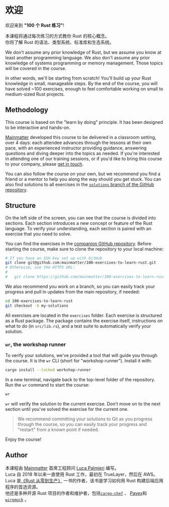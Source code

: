 # 欢迎

欢迎来到 **"100 个 Rust 练习"**!

本课程将通过每次练习的方式教你 Rust 的核心概念。<br>你将了解 Rust 的语法、类型系统、标准库和生态系统。

We don't assume any prior knowledge of Rust, but we assume you know at least another programming language. We also don't assume any prior knowledge of systems programming or memory management. Those topics will be covered in the course.

In other words, we'll be starting from scratch!
 You'll build up your Rust knowledge in small, manageable steps. By the end of the course, you will have solved ~100 exercises, enough to feel comfortable working on small to medium-sized Rust projects.

## Methodology

This course is based on the "learn by doing" principle.
 It has been designed to be interactive and hands-on.

[Mainmatter](https://mainmatter.com/rust-consulting/) developed this course to be delivered in a classroom setting, over 4 days: each attendee advances through the lessons at their own pace, with an experienced instructor providing guidance, answering questions and diving deeper into the topics as needed.
 If you're interested in attending one of our training sessions, or if you'd like to bring this course to your company, please [get in touch](https://mainmatter.com/contact/).

You can also follow the course on your own, but we recommend you find a friend or a mentor to help you along the way should you get stuck. You can also find solutions to all exercises in the [`solutions` branch of the GitHub repository](https://github.com/mainmatter/100-exercises-to-learn-rust/tree/solutions).

## Structure

On the left side of the screen, you can see that the course is divided into sections. Each section introduces a new concept or feature of the Rust language.
 To verify your understanding, each section is paired with an exercise that you need to solve.

You can find the exercises in the [companion GitHub repository](https://github.com/mainmatter/100-exercises-to-learn-rust).
 Before starting the course, make sure to clone the repository to your local machine:

```bash
# If you have an SSH key set up with GitHub
git clone git@github.com:mainmatter/100-exercises-to-learn-rust.git
# Otherwise, use the HTTPS URL:
#
#   git clone https://github.com/mainmatter/100-exercises-to-learn-rust.git
```

We also recommend you work on a branch, so you can easily track your progress and pull in updates from the main repository, if needed:

```bash
cd 100-exercises-to-learn-rust
git checkout -b my-solutions
```

All exercises are located in the `exercises` folder. Each exercise is structured as a Rust package. The package contains the exercise itself, instructions on what to do (in `src/lib.rs`), and a test suite to automatically verify your solution.

### `wr`, the workshop runner

To verify your solutions, we've provided a tool that will guide you through the course. It is the `wr` CLI (short for "workshop runner"). Install it with:

```bash
cargo install --locked workshop-runner
```

In a new terminal, navigate back to the top-level folder of the repository. Run the `wr` command to start the course:

```bash
wr
```

`wr` will verify the solution to the current exercise.
 Don't move on to the next section until you've solved the exercise for the current one.

> We recommend committing your solutions to Git as you progress through the course, so you can easily track your progress and "restart" from a known point if needed.

Enjoy the course!

## Author

本课程由 [Mainmatter](https://mainmatter.com/rust-consulting/) 首席工程顾问 [Luca Palmieri](https://www.lpalmieri.com/) 编写。<br> Luca 自 2018 年以来一直使用 Rust 工作，最初在 TrueLayer，然后在 AWS。<br> Luca 是[《Rust 从零到生产》](https://zero2prod.com) 一书的作者，该书是学习如何用 Rust 构建后端应用程序的首选资源。<br>他还是多种开源 Rust 项目的作者和维护者，包括[`cargo-chef`](https://github.com/LukeMathWalker/cargo-chef) 、 [Pavex](https://pavex.dev)和[`wiremock`](https://github.com/LukeMathWalker/wiremock-rs) 。
